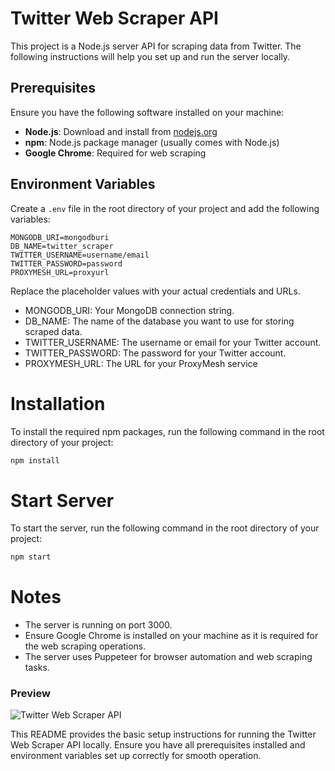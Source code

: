# Twitter Web Scraper API

This project is a Node.js server API for scraping data from Twitter. The following instructions will help you set up and run the server locally.

## Prerequisites

Ensure you have the following software installed on your machine:

- **Node.js**: Download and install from [nodejs.org](https://nodejs.org/)
- **npm**: Node.js package manager (usually comes with Node.js)
- **Google Chrome**: Required for web scraping

## Environment Variables

Create a `.env` file in the root directory of your project and add the following variables:

```env
MONGODB_URI=mongodburi
DB_NAME=twitter_scraper
TWITTER_USERNAME=username/email
TWITTER_PASSWORD=password
PROXYMESH_URL=proxyurl

```

Replace the placeholder values with your actual credentials and URLs.
- MONGODB_URI: Your MongoDB connection string.
- DB_NAME: The name of the database you want to use for storing scraped data.
- TWITTER_USERNAME: The username or email for your Twitter account.
- TWITTER_PASSWORD: The password for your Twitter account.
- PROXYMESH_URL: The URL for your ProxyMesh service

# Installation
To install the required npm packages, run the following command in the root directory of your project:

```bash
npm install
```

# Start Server

To start the server, run the following command in the root directory of your project:

```bash
npm start
```

# Notes

- The server is running on port 3000.
- Ensure Google Chrome is installed on your machine as it is required for the web scraping operations.
- The server uses Puppeteer for browser automation and web scraping tasks.

### Preview 

![Twitter Web Scraper API](https://res.cloudinary.com/djlmmcnyh/image/upload/v1717171821/Screenshot_2024-05-31_160326_gaom66.png)

This README provides the basic setup instructions for running the Twitter Web Scraper API locally. Ensure you have all prerequisites installed and environment variables set up correctly for smooth operation.